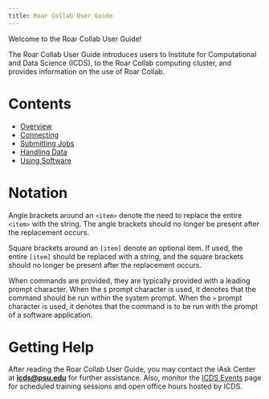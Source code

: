 ```yaml
---
title: Roar Collab User Guide
---
```


Welcome to the Roar Collab User Guide! 

The Roar Collab User Guide introduces users to Institute for Computational and 
Data Science (ICDS), to the Roar Collab computing cluster, and provides 
information on the use of Roar Collab.


# Contents

- [Overview](01_Overview.md)
- [Connecting](02_Connecting.md)
- [Submitting Jobs](03_SubmittingJobs.md)
- [Handling Data](04_HandlingData.md)
- [Using Software](05_UsingSoftware.md)


# Notation

Angle brackets around an `<item>` denote the need to replace the entire 
`<item>` with the string. The angle brackets should no longer be present after 
the replacement occurs.

Square brackets around an `[item]` denote an optional item. If used, the entire 
`[item]` should be replaced with a string, and the square brackets should no 
longer be present after the replacement occurs.

When commands are provided, they are typically provided with a leading prompt 
character. When the `$` prompt character is used, it denotes that the command 
should be run within the system prompt. When the `>` prompt character is used, it 
denotes that the command is to be run with the prompt of a software application.


# Getting Help

After reading the Roar Collab User Guide, you may contact the iAsk Center at 
**icds@psu.edu** for further assistance. Also, monitor the 
[ICDS Events](https://www.icds.psu.edu/news-events/events/) 
page for scheduled training sessions and open office hours hosted by ICDS.

